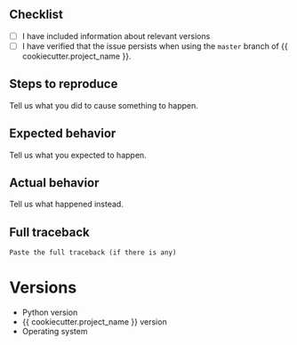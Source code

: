 ## Checklist

- [ ] I have included information about relevant versions
- [ ] I have verified that the issue persists when using the `master` branch of {{ cookiecutter.project_name }}.

## Steps to reproduce

Tell us what you did to cause something to happen.

## Expected behavior

Tell us what you expected to happen.

## Actual behavior

Tell us what happened instead.

## Full traceback

```pytb
Paste the full traceback (if there is any)
```

# Versions

* Python version
* {{ cookiecutter.project_name }} version
* Operating system

